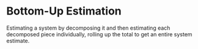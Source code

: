 # Bottom-Up Estimation


Estimating a system by decomposing it and then estimating each
decomposed piece individually, rolling up the total to get an entire
system estimate.

